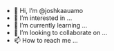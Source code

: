 - 👋 Hi, I’m @joshkaauamo
- 👀 I’m interested in ...
- 🌱 I’m currently learning ...
- 💞️ I’m looking to collaborate on ...
- 📫 How to reach me ...

<!---
joshkaauamo/joshkaauamo is a ✨ special ✨ repository because its `README.md` (this file) appears on your GitHub profile.
You can click the Preview link to take a look at your changes.
--->
